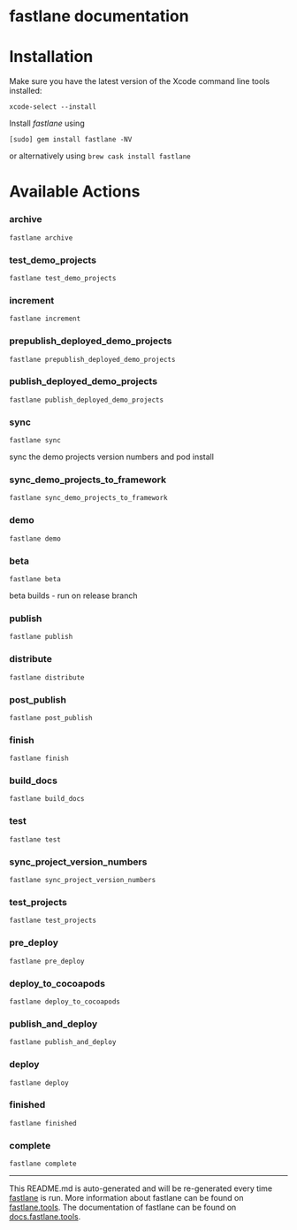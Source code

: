 fastlane documentation
================
# Installation

Make sure you have the latest version of the Xcode command line tools installed:

```
xcode-select --install
```

Install _fastlane_ using
```
[sudo] gem install fastlane -NV
```
or alternatively using `brew cask install fastlane`

# Available Actions
### archive
```
fastlane archive
```

### test_demo_projects
```
fastlane test_demo_projects
```

### increment
```
fastlane increment
```

### prepublish_deployed_demo_projects
```
fastlane prepublish_deployed_demo_projects
```

### publish_deployed_demo_projects
```
fastlane publish_deployed_demo_projects
```

### sync
```
fastlane sync
```
sync the demo projects version numbers and pod install
### sync_demo_projects_to_framework
```
fastlane sync_demo_projects_to_framework
```

### demo
```
fastlane demo
```

### beta
```
fastlane beta
```
beta builds - run on release branch
### publish
```
fastlane publish
```

### distribute
```
fastlane distribute
```

### post_publish
```
fastlane post_publish
```

### finish
```
fastlane finish
```

### build_docs
```
fastlane build_docs
```

### test
```
fastlane test
```

### sync_project_version_numbers
```
fastlane sync_project_version_numbers
```

### test_projects
```
fastlane test_projects
```

### pre_deploy
```
fastlane pre_deploy
```

### deploy_to_cocoapods
```
fastlane deploy_to_cocoapods
```

### publish_and_deploy
```
fastlane publish_and_deploy
```

### deploy
```
fastlane deploy
```

### finished
```
fastlane finished
```

### complete
```
fastlane complete
```


----

This README.md is auto-generated and will be re-generated every time [fastlane](https://fastlane.tools) is run.
More information about fastlane can be found on [fastlane.tools](https://fastlane.tools).
The documentation of fastlane can be found on [docs.fastlane.tools](https://docs.fastlane.tools).
